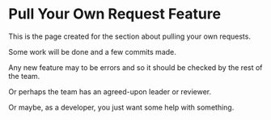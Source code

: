 # Pull Your Own Request Feature

This is the page created for the section about pulling your own requests.

Some work will be done and a few commits made.

Any new feature may to be errors and so it should be checked by the rest of the team.

Or perhaps the team has an agreed-upon leader or reviewer.

Or maybe, as a developer, you just want some help with something.


